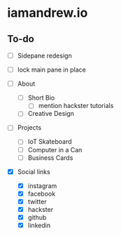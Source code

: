 # iamandrew.io

## To-do
- [ ] Sidepane redesign
- [ ] lock main pane in place

- [ ] About
  - [ ] Short Bio
    - [ ] mention hackster tutorials
  - [ ] Creative Design

- [ ] Projects
  - [ ] IoT Skateboard
  - [ ] Computer in a Can
  - [ ] Business Cards

- [x] Social links
  - [x] instagram
  - [x] facebook
  - [x] twitter
  - [x] hackster
  - [x] github
  - [x] linkedin

